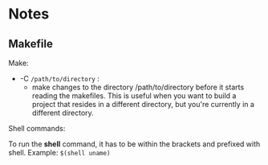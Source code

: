 # Notes

## Makefile

Make:

- -C `/path/to/directory` :
  - make changes to the directory /path/to/directory before it starts reading the makefiles. This is useful when you want to build a project that resides in a different directory, but you're currently in a different directory.

Shell commands:

To run the **shell** command, it has to be within the brackets and prefixed with shell. Example: `$(shell uname)`
